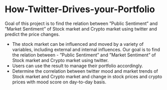 # How-Twitter-Drives-your-Portfolio
Goal of this project is to find the relation between ”Public Sentiment” and ”Market Sentiment” of Stock market and Crypto market using twitter and predict the price changes.

- The stock market can be influenced and moved by a variety of variables, including external and internal influences. Our goal is to find the relation between - ”Public Sentiment” and ”Market Sentiment” of Stock market and Crypto market using twitter.
- Users can use the result to manage their portfolio accordingly.
- Determine the correlation between twitter mood and market trends of Stock market and Crypto market and change in stock prices and crypto prices with mood score on day-to-day basis.
